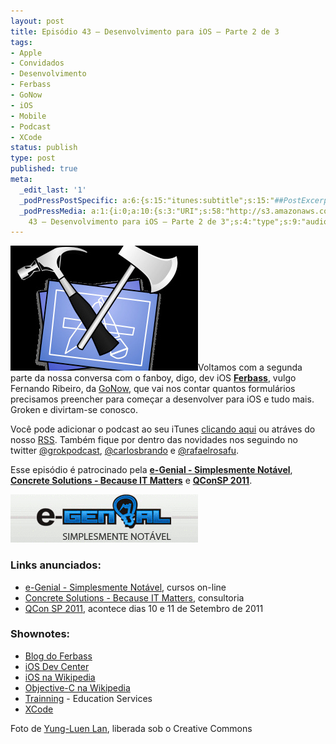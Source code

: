 ```yaml
---
layout: post
title: Episódio 43 – Desenvolvimento para iOS – Parte 2 de 3
tags:
- Apple
- Convidados
- Desenvolvimento
- Ferbass
- GoNow
- iOS
- Mobile
- Podcast
- XCode
status: publish
type: post
published: true
meta:
  _edit_last: '1'
  _podPressPostSpecific: a:6:{s:15:"itunes:subtitle";s:15:"##PostExcerpt##";s:14:"itunes:summary";s:15:"##PostExcerpt##";s:15:"itunes:keywords";s:17:"##WordPressCats##";s:13:"itunes:author";s:10:"##Global##";s:15:"itunes:explicit";s:7:"Default";s:12:"itunes:block";s:7:"Default";}
  _podPressMedia: a:1:{i:0;a:10:{s:3:"URI";s:58:"http://s3.amazonaws.com/grokpodcast/grokpodcast-43-ios.mp3";s:5:"title";s:58:"Episódio
    43 – Desenvolvimento para iOS – Parte 2 de 3";s:4:"type";s:9:"audio_mp3";s:4:"size";s:8:"18758594";s:8:"duration";s:5:"19:24";s:12:"previewImage";s:77:"http://grokpodcast.com/wp-content/plugins/podpress/images/vpreview_center.png";s:10:"dimensionW";s:1:"0";s:10:"dimensionH";s:1:"0";s:3:"rss";s:2:"on";s:4:"atom";s:2:"on";}}
---
```

<img class="alignleft size-full wp-image-209" title="xcode" src="/images/2011/08/grok_43.jpg" alt="" width="300" height="200" />Voltamos com a segunda parte da nossa conversa com o fanboy, digo, dev iOS <strong><a href="http://twitter.com/fer_bass" target="_blank">Ferbass</a></strong>, vulgo Fernando Ribeiro, da <a href="http://gonow.com.br" target="_blank">GoNow</a>, que vai nos contar quantos formulários precisamos preencher para começar a desenvolver para iOS e tudo mais. Groken e divirtam-se conosco.

Você pode adicionar o podcast ao seu iTunes <a href="http://itunes.apple.com/us/podcast/grok-podcast/id393122038" target="_blank">clicando aqui</a> ou atráves do nosso <a href="http://grokpodcast.com/feed/" target="_blank">RSS</a>. Também fique por dentro das novidades nos seguindo no twitter <a href="http://twitter.com/GrokPodcast" target="_blank">@grokpodcast</a>, <a href="http://twitter.com/#!/carlosbrando" target="_blank">@carlosbrando</a> e <a href="http://twitter.com/#!/rafaelrosafu" target="_blank">@rafaelrosafu</a>.

Esse episódio é patrocinado pela <strong><a href="http://www.egenial.com.br" target="_blank">e-Genial - Simplesmente Notável</a></strong>, <strong><a href="http://www.concretesolutions.com.br" target="_blank">Concrete Solutions - Because IT Matters</a></strong> e <strong><a href="http://qconsp.com" target="_blank">QConSP 2011</a></strong>.

<img title="Patrocinadores do Grok Podcast" src="/images/2011/08/grok_43.gif" alt="" width="300" height="77" />
<h3>Links anunciados:</h3>
<ul>
	<li><a href="http://www.egenial.com.br" target="_blank">e-Genial - Simplesmente Notável</a>, cursos on-line</li>
	<li><a href="http://www.concretesolutions.com.br" target="_blank">Concrete Solutions - Because IT Matters</a>, consultoria</li>
	<li><a href="http://qconsp.com" target="_blank">QCon SP 2011</a>, acontece dias 10 e 11 de Setembro de 2011</li>
</ul>
<h3>Shownotes:</h3>
<ul>
	<li><a href="http://www.ferbass.com/" target="_blank">Blog do Ferbass</a></li>
	<li><a href="http://developer.apple.com/devcenter/ios/" target="_blank">iOS Dev Center</a></li>
	<li><a href="http://en.wikipedia.org/wiki/IOS_(Apple)" target="_blank">iOS na Wikipedia</a></li>
	<li><a href="http://en.wikipedia.org/wiki/Objective-C" target="_blank">Objective-C na Wikipedia</a></li>
	<li><a href="http://www.trainning.com.br/" target="_blank">Trainning</a> - Education Services</li>
	<li><a href="http://developer.apple.com/xcode/" target="_blank">XCode</a></li>
</ul>
Foto de <a href="http://www.flickr.com/photos/yllan/323784972/" target="_blank">Yung-Luen Lan</a>, liberada sob o Creative Commons
